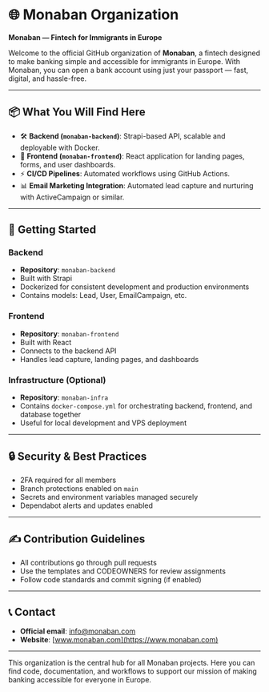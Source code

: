 # 🌐 Monaban Organization

**Monaban — Fintech for Immigrants in Europe**

Welcome to the official GitHub organization of **Monaban**, a fintech designed to make banking simple and accessible for immigrants in Europe. With Monaban, you can open a bank account using just your passport — fast, digital, and hassle-free.

---

## 📦 What You Will Find Here

- 🛠️ **Backend (`monaban-backend`)**: Strapi-based API, scalable and deployable with Docker.
- 🎨 **Frontend (`monaban-frontend`)**: React application for landing pages, forms, and user dashboards.
- ⚡ **CI/CD Pipelines**: Automated workflows using GitHub Actions.
- 📊 **Email Marketing Integration**: Automated lead capture and nurturing with ActiveCampaign or similar.

---

## 🚀 Getting Started

### Backend
- **Repository**: `monaban-backend`
- Built with Strapi
- Dockerized for consistent development and production environments
- Contains models: Lead, User, EmailCampaign, etc.

### Frontend
- **Repository**: `monaban-frontend`
- Built with React
- Connects to the backend API
- Handles lead capture, landing pages, and dashboards

### Infrastructure (Optional)
- **Repository**: `monaban-infra`
- Contains `docker-compose.yml` for orchestrating backend, frontend, and database together
- Useful for local development and VPS deployment

---

## 🔒 Security & Best Practices
- 2FA required for all members
- Branch protections enabled on `main`
- Secrets and environment variables managed securely
- Dependabot alerts and updates enabled

---

## ✍️ Contribution Guidelines
- All contributions go through pull requests
- Use the templates and CODEOWNERS for review assignments
- Follow code standards and commit signing (if enabled)

---

## 📞 Contact
- **Official email**: [info@monaban.com](info@monaban.com)
- **Website**: [www.monaban.com](https://www.monaban.com)

---

This organization is the central hub for all Monaban projects. Here you can find code, documentation, and workflows to support our mission of making banking accessible for everyone in Europe.

